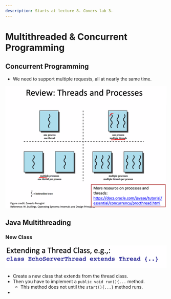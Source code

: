 ```yaml
---
description: Starts at lecture 8. Covers lab 3.
---
```


# Multithreaded & Concurrent Programming

## Concurrent Programming

* We need to support multiple requests, all at nearly the same time.

![](../../.gitbook/assets/image%20%28388%29.png)

## Java Multithreading

### New Class

![](../../.gitbook/assets/image%20%28434%29.png)

* Create a new class that extends from the thread class.
* Then you have to implement a `public void run(){...` method.
  * This method does not until the `start(){...}` method runs.
* 

